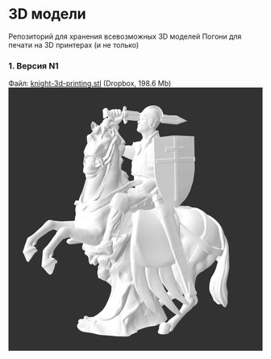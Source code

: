 # 3D модели

Репозиторий для хранения всевозможных 3D моделей Погони для печати на 3D принтерах (и не только)

### 1. Версия N1
Файл: [knight-3d-printing.stl](https://www.dropbox.com/s/tohnhm24nrnawek/knight-3d-printing.stl?dl=0) (Dropbox, 198.6 Mb)
![3D Погоня N1](knight-3d-printing.png)
